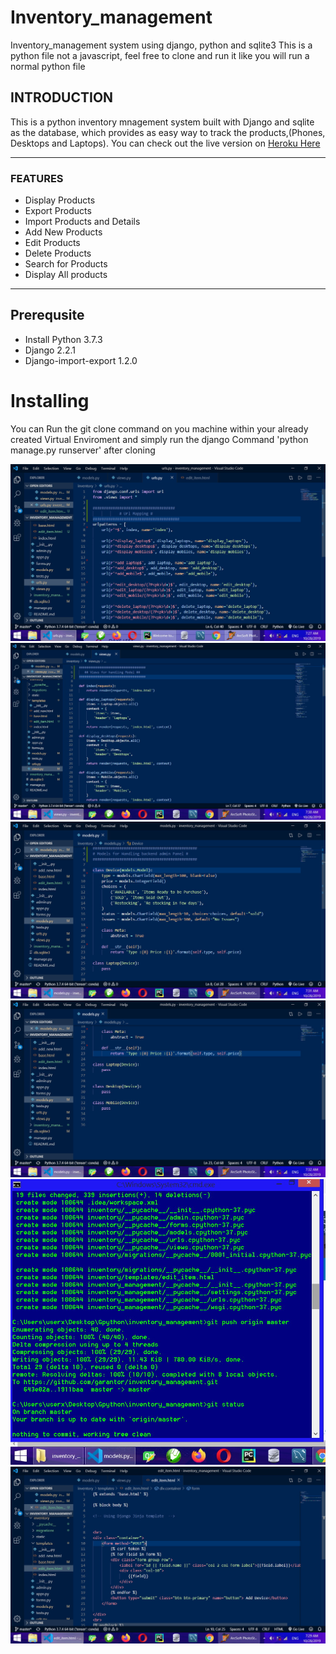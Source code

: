 # Inventory_management

Inventory_management system using django, python and sqlite3
This is a python file not a javascript, feel free to clone and run it like you will run a normal  python file

## INTRODUCTION

This is a python inventory mnagement system built with Django and sqlite as the database,  which provides as easy way to track the products,(Phones, Desktops and Laptops). You can check out the live version on [Heroku Here](https://inventweb.herokuapp.com/)

---
### FEATURES

* Display Products 
* Export Products
* Import Products and Details
* Add New Products
* Edit Products
* Delete Products
* Search for Products
* Display All products
---

## Prerequsite 

* Install Python 3.7.3
* Django 2.2.1
* Django-import-export 1.2.0

# Installing

You can Run the git clone command on you machine within your already created Virtual Enviroment and simply run the django Command 'python manage.py runserver' after cloning

![IMAGE OF VIEWS](1.jpg)
![IMAGE OF VIEWS](2.jpg)
![IMAGE OF VIEWS](3.jpg)
![IMAGE OF VIEWS](4.jpg)
![IMAGE OF VIEWS](5.jpg)
![IMAGE OF VIEWS](6.jpg)
